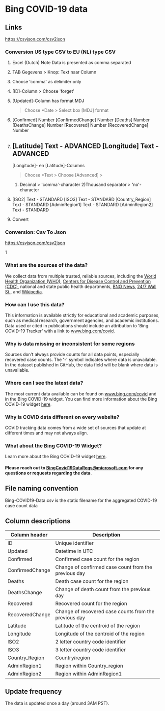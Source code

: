 # Bing COVID-19 data

## Links
https://csvjson.com/csv2json


### Conversion US type CSV to EU (NL) type CSV
1) Excel (Dutch)
Note Data is presented as comma separated

2)  TAB Gegevens > Knop: Text naar Column

3)  Choose 'comma' as delimiter only

4)  [ID]-Column > Choose 'forget'

5)  [Updated]-Column has format MDJ
    > Choose *Date  > Select box [MDJ] format

6)  [Confirmed]             Number
    [ConfirmedChange]       Number
    [Deaths]                Number
    [DeathsChange]          Number
    [Recovered]             Number
    [RecoveredChange]       Number

7)  [Latitude]              Text - ADVANCED
    [Longitude]             Text - ADVANCED
    ------------------------------------------------
    [Longitude]- en [Latitude]-Columns
    > Choose *Text > Choose [Advanced] >
    1) Decimal             > 'comma'-character
    2)Thousand separator  > 'no'-character

8)  [ISO2]                  Text - STANDARD
    [ISO3]                  Text - STANDARD
    [Country_Region]        Text - STANDARD
    [AdminRegion1]          Text - STANDARD
    [AdminRegion2]          Text - STANDARD

9) Convert








### Conversion: Csv To Json

https://csvjson.com/csv2json


1

### What are the sources of the data?
We collect data from multiple trusted, reliable sources, including the [World Health Organization (WHO)](https://www.who.int/emergencies/diseases/novel-coronavirus-2019), [Centers for Disease Control and Prevention (CDC)](https://www.cdc.gov/coronavirus/2019-ncov/index.html), national and state public health departments, [BNO News](https://bnonews.com/index.php/2020/04/the-latest-coronavirus-cases/), [24/7 Wall St.](https://247wallst.com/), and [Wikipedia](https://en.wikipedia.org/wiki/2019%E2%80%9320_coronavirus_pandemic).

### How can I use this data?
This information is available strictly for educational and academic purposes, such as medical research, government agencies, and academic institutions. Data used or cited in publications should include an attribution to 'Bing COVID-19 Tracker' with a link to www.bing.com/covid.

### Why is data missing or inconsistent for some regions
Sources don't always provide counts for all data points, especially recovered case counts. The '-' symbol indicates where data is unavailable. In the dataset published in GitHub, the data field will be blank where data is unavailable.

### Where can I see the latest data?
The most current data available can be found on www.bing.com/covid and in the Bing COVID-19 widget. You can find more information about the Bing COVID-19 widget [here](https://www.bing.com/covid/dev#widget).

### Why is COVID data different on every website?
COVID tracking data comes from a wide set of sources that update at different times and may not always align.

### What about the Bing COVID-19 Widget?
Learn more about the Bing COVID-19 widget [here](https://github.com/microsoft/COVID-19-Widget).

#### Please reach out to BingCovid19DataReqs@microsoft.com for any questions or requests regarding the data.


## File naming convention
Bing-COVID19-Data.csv is the static filename for the aggregated COVID-19 case count data

## Column descriptions

|Column header | Description |
|---|---|
|ID | Unique identifier |
|Updated| Datetime in UTC |
|Confirmed | Confirmed case count for the region |
|ConfirmedChange| Change of confirmed case count from the previous day |
|Deaths| Death case count for the region |
|DeathsChange| Change of death count from the previous day |
|Recovered| Recovered count for the region |
|RecoveredChange| Change of recovered case counts from the previous day |
|Latitude| Latitude of the centroid of the region |
|Longitude| Longitude of the centroid of the region |
|ISO2| 2 letter country code identifier |
|ISO3| 3 letter country code identifier |
|Country_Region| Country/region |
|AdminRegion1| Region within Country_region |
|AdminRegion2| Region within AdminRegion1 |

## Update frequency
The data is updated once a day (around 3AM PST).
